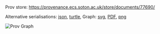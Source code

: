 
Prov store: https://provenance.ecs.soton.ac.uk/store/documents/77690/

Alternative serialisations: [json](https://provenance.ecs.soton.ac.uk/store/documents/77690.json), [turtle](https://provenance.ecs.soton.ac.uk/store/documents/77690.ttl),
Graph: [svg](https://provenance.ecs.soton.ac.uk/store/documents/77690.svg), [PDF](https://provenance.ecs.soton.ac.uk/store/documents/77690.pdf), [png](https://provenance.ecs.soton.ac.uk/store/documents/77690.png)

![Prov Graph](https://provenance.ecs.soton.ac.uk/store/documents/77690.png)

        